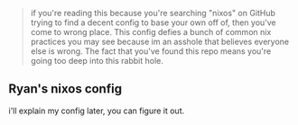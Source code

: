 > if you're reading this because you're searching "nixos" on GitHub trying to
> find a decent config to base your own off of, then you've come to wrong 
> place. This config defies a bunch of common nix practices you may see because
> im an asshole that believes everyone else is wrong. The fact that you've
> found this repo means you're going too deep into this rabbit hole.

## Ryan's nixos config

i'll explain my config later, you can figure it out.